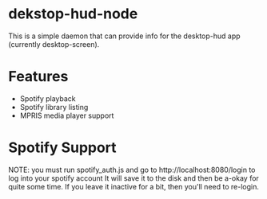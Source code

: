 # dekstop-hud-node
This is a simple daemon that can provide info for the desktop-hud app (currently desktop-screen).

# Features
- Spotify playback
- Spotify library listing
- MPRIS media player support

# Spotify Support
NOTE: you must run spotify_auth.js and go to http://localhost:8080/login to log into your spotify account
It will save it to the disk and then be a-okay for quite some time.  If you leave it inactive for a bit, then you'll need to re-login.
